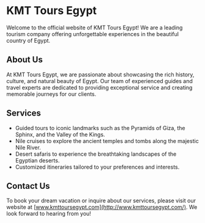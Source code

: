 # KMT Tours Egypt

Welcome to the official website of KMT Tours Egypt! We are a leading tourism company offering unforgettable experiences in the beautiful country of Egypt.

## About Us

At KMT Tours Egypt, we are passionate about showcasing the rich history, culture, and natural beauty of Egypt. Our team of experienced guides and travel experts are dedicated to providing exceptional service and creating memorable journeys for our clients.

## Services

- Guided tours to iconic landmarks such as the Pyramids of Giza, the Sphinx, and the Valley of the Kings.
- Nile cruises to explore the ancient temples and tombs along the majestic Nile River.
- Desert safaris to experience the breathtaking landscapes of the Egyptian deserts.
- Customized itineraries tailored to your preferences and interests.

## Contact Us

To book your dream vacation or inquire about our services, please visit our website at [www.kmttoursegypt.com](http://www.kmttoursegypt.com/). We look forward to hearing from you!
